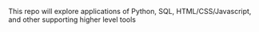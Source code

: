 This repo will explore applications of Python, SQL, HTML/CSS/Javascript, and other supporting higher level tools
